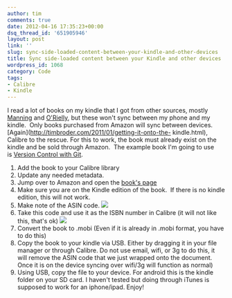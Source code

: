 ```yaml
---
author: tim
comments: true
date: 2012-04-16 17:35:23+00:00
dsq_thread_id: '651905946'
layout: post
link: ''
slug: sync-side-loaded-content-between-your-kindle-and-other-devices
title: Sync side-loaded content between your Kindle and other devices
wordpress_id: 1068
category: Code
tags:
- Calibre
- Kindle
---
```


I read a lot of books on my kindle that I got from other sources, mostly
[Manning](http://www.manning.com/catalog/mobile/) and
[O'Rielly](http://shop.oreilly.com/category/ebooks.do), but these won't sync
between my phone and my kindle.  Only books purchased from Amazon will sync
between devices. [Again](http://timbroder.com/2011/01/getting-it-onto-the-
kindle.html), Calibre to the rescue. For this to work, the book must already
exist on the kindle and be sold through Amazon.  The example book I'm going to
use is [Version Control with
Git](http://shop.oreilly.com/product/9780596520137.do).

  1. Add the book to your Calibre library
  2. Update any needed metadata.
  3. Jump over to Amazon and open the [book's page](http://www.amazon.com/Version-Control-Git-collaborative-ebook/dp/B002L4EXHO/ref=tmm_kin_title_0?ie=UTF8&m=AG56TWVU5XWC2&qid=1334596465&sr=1-1)
  4. Make sure you are on the Kindle edition of the book.  If there is no kindle edition, this will not work.
  5. Make note of the ASIN code. ![](https://farm8.staticflickr.com/7249/7084540211_05042bf0fc_o.png)
  6. Take this code and use it as the ISBN number in Calibre (it will not like this, that's ok) ![](https://farm8.staticflickr.com/7233/7084540251_5ce233f54c_o.png)
  7. Convert the book to .mobi (Even if it is already in .mobi format, you have to do this)
  8. Copy the book to your kindle via USB. Either by dragging it in your file manager or through Calibre. Do not use email, wifi, or 3g to do this, it will remove the ASIN code that we just wrapped onto the document. Once it is on the device syncing over wifi/3g will function as normal)
  9. Using USB, copy the file to your device. For android this is the kindle folder on your SD card. I haven't tested but doing through iTunes is supposed to work for an iphone/ipad.
Enjoy!
